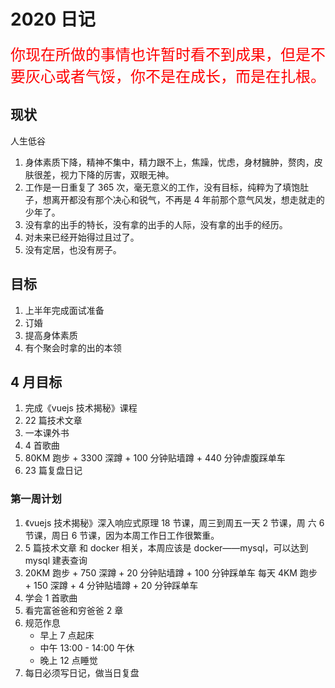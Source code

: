 # 2020 日记

<span style="color: red; font-size: 24px;">你现在所做的事情也许暂时看不到成果，但是不要灰心或者气馁，你不是在成长，而是在扎根。</span>

## 现状

人生低谷

1. 身体素质下降，精神不集中，精力跟不上，焦躁，忧虑，身材臃肿，赘肉，皮肤很差，视力下降的厉害，双眼无神。
2. 工作是一日重复了 365 次，毫无意义的工作，没有目标，纯粹为了填饱肚子，想离开都没有那个决心和锐气，不再是 4 年前那个意气风发，想走就走的少年了。
3. 没有拿的出手的特长，没有拿的出手的人际，没有拿的出手的经历。
4. 对未来已经开始得过且过了。
5. 没有定居，也没有房子。

## 目标

1. 上半年完成面试准备
2. 订婚
3. 提高身体素质
4. 有个聚会时拿的出的本领

## 4 月目标

1. 完成《vuejs 技术揭秘》课程
2. 22 篇技术文章
3. 一本课外书
4. 4 首歌曲
5. 80KM 跑步 + 3300 深蹲 + 100 分钟贴墙蹲 + 440 分钟虐腹踩单车
6. 23 篇复盘日记

### 第一周计划

1. 《vuejs 技术揭秘》深入响应式原理
   18 节课，周三到周五一天 2 节课，周 六 6 节课，周日 6 节课，因为本周工作日工作很繁重。
2. 5 篇技术文章
   和 docker 相关，本周应该是 docker——mysql，可以达到 mysql 建表查询
3. 20KM 跑步 + 750 深蹲 + 20 分钟贴墙蹲 + 100 分钟踩单车
   每天 4KM 跑步 + 150 深蹲 + 4 分钟贴墙蹲 + 20 分钟踩单车
4. 学会 1 首歌曲
5. 看完富爸爸和穷爸爸 2 章
6. 规范作息
   - 早上 7 点起床
   - 中午 13:00 - 14:00 午休
   - 晚上 12 点睡觉
7. 每日必须写日记，做当日复盘
